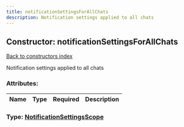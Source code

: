 ```yaml
---
title: notificationSettingsForAllChats
description: Notification settings applied to all chats
---
```

## Constructor: notificationSettingsForAllChats  
[Back to constructors index](index.md)



Notification settings applied to all chats

### Attributes:

| Name     |    Type       | Required | Description |
|----------|---------------|----------|-------------|



### Type: [NotificationSettingsScope](../types/NotificationSettingsScope.md)


